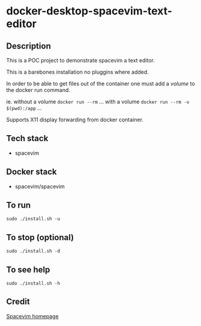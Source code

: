 # docker-desktop-spacevim-text-editor

## Description
This is a POC project to demonstrate spacevim a text editor.

This is a barebones installation no pluggins where added. 

In order to be able to get files out of the container one must add a *volume* to the docker run command.

ie.
without a volume
`docker run --rm` ...
with a volume
`docker run --rm -v $(pwd):/app` ...

Supports X11 display forwarding from docker container.

## Tech stack
- spacevim

## Docker stack
- spacevim/spacevim

## To run
`sudo ./install.sh -u`

## To stop (optional)
`sudo ./install.sh -d`

## To see help
`sudo ./install.sh -h`

## Credit
[Spacevim homepage](https://spacevim.org/)